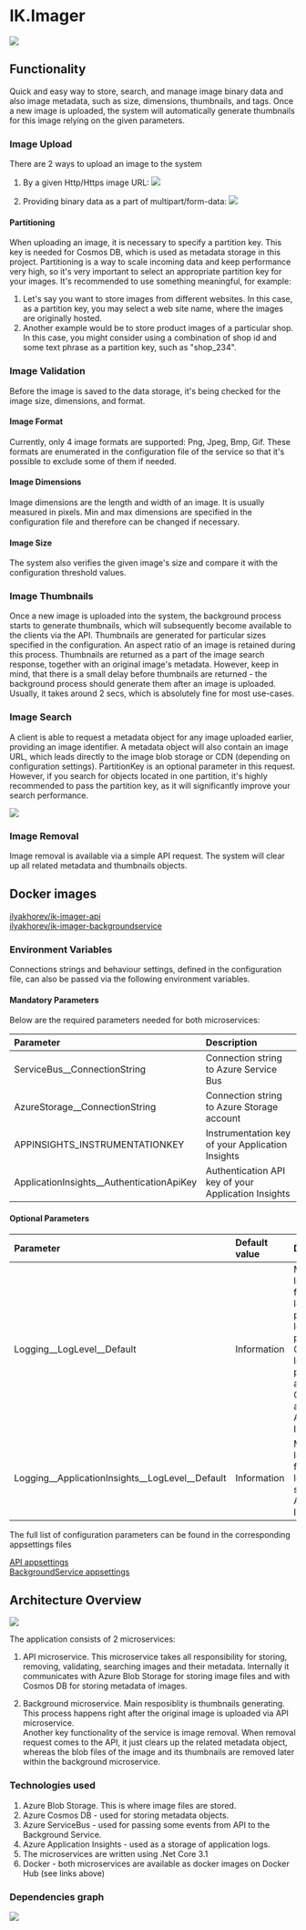 # IK.Imager

![](https://github.com/ilya-khorev/IK.Imager/workflows/Build/badge.svg)

## Functionality
Quick and easy way to store, search, and manage image binary data and also image metadata, such as size, dimensions, thumbnails, and tags.
Once a new image is uploaded, the system will automatically generate thumbnails for this image relying on the given parameters.

### Image Upload
There are 2 ways to upload an image to the system
1) By a given Http/Https image URL:
![](docs/UploadImageWithUrlRequest.png)

2) Providing binary data as a part of multipart/form-data:
![](docs/UploadImageRequest.png)

#### Partitioning
When uploading an image, it is necessary to specify a partition key. This key is needed for Cosmos DB, which is used as metadata storage in this project. Partitioning is a way to scale incoming data and keep performance very high, so it's very important to select an appropriate partition key for your images.
It's recommended to use something meaningful, for example:
1) Let's say you want to store images from different websites. In this case, as a partition key, you may select a web site name, where the images are originally hosted. 
2) Another example would be to store product images of a particular shop. In this case, you might consider using a combination of shop id and some text phrase as a partition key, such as "shop_234".

### Image Validation
Before the image is saved to the data storage, it's being checked for the image size, dimensions, and format.

#### Image Format
Currently, only 4 image formats are supported: Png, Jpeg, Bmp, Gif. 
These formats are enumerated in the configuration file of the service so that it's possible to exclude some of them if needed. 

#### Image Dimensions
Image dimensions are the length and width of an image. It is usually measured in pixels.
Min and max dimensions are specified in the configuration file and therefore can be changed if necessary. 

#### Image Size
The system also verifies the given image's size and compare it with the configuration threshold values.

### Image Thumbnails
Once a new image is uploaded into the system, the background process starts to generate thumbnails, which will subsequently become available to the clients via the API. Thumbnails are generated for particular sizes specified in the configuration. An aspect ratio of an image is retained during this process.
Thumbnails are returned as a part of the image search response, together with an original image's metadata.
However, keep in mind, that there is a small delay before thumbnails are returned - the background process should generate them after an image is uploaded. Usually, it takes around 2 secs, which is absolutely fine for most use-cases. 

### Image Search
A client is able to request a metadata object for any image uploaded earlier, providing an image identifier. 
A metadata object will also contain an image URL, which leads directly to the image blob storage or CDN (depending on configuration settings).
PartitionKey is an optional parameter in this request. However, if you search for objects located in one partition, it's highly recommended to pass the partition key, as it will significantly improve your search performance.

![](docs/GetImageRequest.png)

### Image Removal
Image removal is available via a simple API request. The system will clear up all related metadata and thumbnails objects.

## Docker images
[ilyakhorev/ik-imager-api](https://hub.docker.com/r/ilyakhorev/ik-imager-api)  
[ilyakhorev/ik-imager-backgroundservice](https://hub.docker.com/r/ilyakhorev/ik-imager-backgroundservice)

### Environment Variables
Connections strings and behaviour settings, defined in the configuration file, can also be passed via the following environment variables.

#### Mandatory Parameters

Below are the required parameters needed for both microservices:  

Parameter  |   Description
:--- | :--- 
ServiceBus__ConnectionString   |   Connection string to Azure Service Bus
AzureStorage__ConnectionString   |   Connection string to Azure Storage account
APPINSIGHTS_INSTRUMENTATIONKEY   |   Instrumentation key of your Application Insights 
ApplicationInsights__AuthenticationApiKey   |   Authentication API key of your Application Insights 

#### Optional Parameters

Parameter  |   Default value   |   Description
:--- | :--- | :---
Logging__LogLevel__Default   |   Information   |   Minimum log level, from which logs are passed to logger providers. Only 2 logger providers are added: Console and Application Insights
Logging__ApplicationInsights__LogLevel__Default   |   Information   |   Minimum log level, from which logs are sent to Application Insights

The full list of configuration parameters can be found in the corresponding appsettings files   

[API appsettings](../master/src/IK.Imager.Api/appsettings.json)   
[BackgroundService appsettings](../master/src/IK.Imager.BackgroundService/appsettings.json)

## Architecture Overview
![](docs/Architecture.svg)

The application consists of 2 microservices:
1) API microservice.
This microservice takes all responsibility for storing, removing, validating, searching images and their metadata.
Internally it communicates with Azure Blob Storage for storing image files and with Cosmos DB for storing metadata of images.

2) Background microservice. 
Main resposiblity is thumbnails generating. This process happens right after the original image is uploaded via API microservice.  
Another key functionality of the service is image removal. When removal request comes to the API, it just clears up the related metadata object, whereas the blob files of the image and its thumbnails are removed later within the background microservice.

### Technologies used
1) Azure Blob Storage. This is where image files are stored.
2) Azure Cosmos DB - used for storing metadata objects.
3) Azure ServiceBus - used for passing some events from API to the Background Service.
4) Azure Application Insights - used as a storage of application logs.
4) The microservices are written using .Net Core 3.1
5) Docker - both microservices are available as docker images on Docker Hub (see links above)

### Dependencies graph
![](docs/Dependencies.png)
